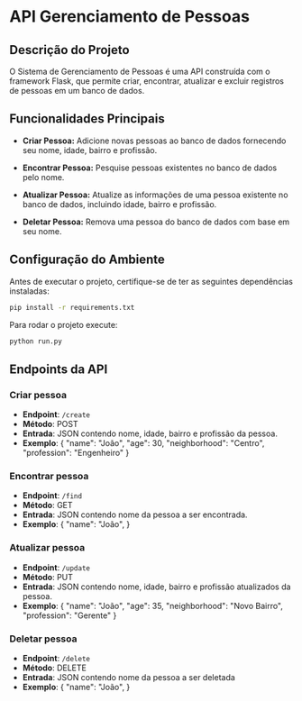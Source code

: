# API Gerenciamento de Pessoas

## Descrição do Projeto

O Sistema de Gerenciamento de Pessoas é uma API construída com o framework Flask, que permite criar, encontrar, atualizar e excluir registros de pessoas em um banco de dados.

## Funcionalidades Principais

- **Criar Pessoa:** Adicione novas pessoas ao banco de dados fornecendo seu nome, idade, bairro e profissão.

- **Encontrar Pessoa:** Pesquise pessoas existentes no banco de dados pelo nome.

- **Atualizar Pessoa:** Atualize as informações de uma pessoa existente no banco de dados, incluindo idade, bairro e profissão.

- **Deletar Pessoa:** Remova uma pessoa do banco de dados com base em seu nome.

## Configuração do Ambiente

Antes de executar o projeto, certifique-se de ter as seguintes dependências instaladas:

```bash
pip install -r requirements.txt
```

Para rodar o projeto execute:
```bash
python run.py
```

## Endpoints da API
### Criar pessoa

- **Endpoint**: `/create`
- **Método**: POST
- **Entrada**: JSON contendo nome, idade, bairro e profissão da pessoa.
- **Exemplo**: {
    "name": "João",
    "age": 30,
    "neighborhood": "Centro",
    "profession": "Engenheiro"
}

### Encontrar pessoa

- **Endpoint**: `/find`
- **Método**: GET
- **Entrada**: JSON contendo nome da pessoa a ser encontrada.
- **Exemplo**: {
    "name": "João",
}

### Atualizar pessoa

- **Endpoint**: `/update`
- **Método**: PUT
- **Entrada**:  JSON contendo nome, idade, bairro e profissão atualizados da pessoa.
- **Exemplo**: {
    "name": "João",
    "age": 35,
    "neighborhood": "Novo Bairro",
    "profession": "Gerente"
}

### Deletar pessoa

- **Endpoint**: `/delete`
- **Método**: DELETE
- **Entrada**:  JSON contendo nome da pessoa a ser deletada
- **Exemplo**: {
    "name": "João",
}
